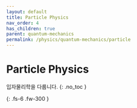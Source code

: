 ```yaml
---
layout: default
title: Particle Physics
nav_order: 4
has_children: true
parent: quantum-mechanics
permalink: /physics/quantum-mechanics/particle
---
```


# Particle Physics
입자물리학을 다룹니다.
{: .no_toc }


{: .fs-6 .fw-300 }
